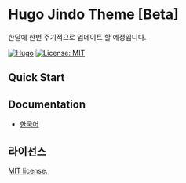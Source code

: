 # Hugo Jindo Theme [Beta]

한달에 한번 주기적으로 업데이트 할 예정입니다.

[![Hugo](https://img.shields.io/badge/hugo-v0.120.4-blue.svg)](https://gohugo.io)
[![License: MIT](https://img.shields.io/badge/License-MIT-blue.svg)](LICENSE)

## Quick Start

## Documentation

- [한국어](README_ko.md)

## 라이선스

[MIT license.](themes/hugo-jindo/LICENSE)
